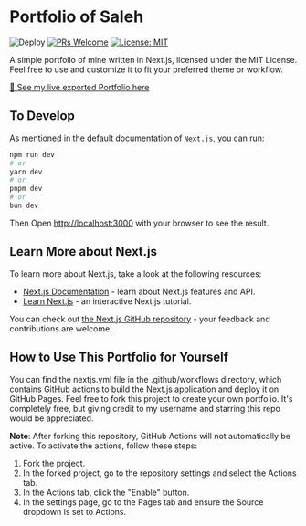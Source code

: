 # Portfolio of Saleh

![Deploy](https://github.com/SirSaleh/Portfolio/actions/workflows/nextjs.yml/badge.svg)
[![PRs Welcome](https://img.shields.io/badge/PRs-welcome-brightgreen.svg?style=flat-square)](http://makeapullrequest.com)
[![License: MIT](https://img.shields.io/badge/License-MIT-yellow.svg)](https://opensource.org/licenses/MIT)

A simple portfolio of mine written in Next.js, licensed under the MIT License. Feel free to use and customize it to fit your preferred theme or workflow.

[🔗 See my live exported Portfolio here](https://sirsaleh.github.io/Portfolio/)

## To Develop

As mentioned in the default documentation of `Next.js`, you can run:

```bash
npm run dev
# or
yarn dev
# or
pnpm dev
# or
bun dev
```

Then Open [http://localhost:3000](http://localhost:3000) with your browser to see the result.

## Learn More about Next.js

To learn more about Next.js, take a look at the following resources:

- [Next.js Documentation](https://nextjs.org/docs) - learn about Next.js features and API.
- [Learn Next.js](https://nextjs.org/learn) - an interactive Next.js tutorial.

You can check out [the Next.js GitHub repository](https://github.com/vercel/next.js/) - your feedback and contributions are welcome!

## How to Use This Portfolio for Yourself

You can find the nextjs\.yml file in the \.github/workflows directory, which contains GitHub actions to build the Next.js application and deploy it on GitHub Pages. Feel free to fork this project to create your own portfolio. It's completely free, but giving credit to my username and starring this repo would be appreciated.


**Note**: After forking this repository, GitHub Actions will not automatically be active. To activate the actions, follow these steps:

1. Fork the project.
2. In the forked project, go to the repository settings and select the Actions tab.
3. In the Actions tab, click the "Enable" button.
4. In the settings page, go to the Pages tab and ensure the Source dropdown is set to Actions.
